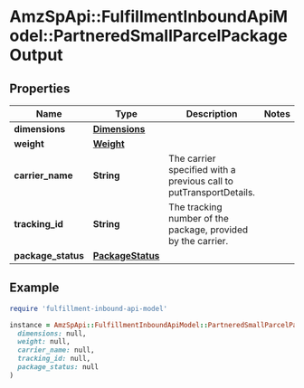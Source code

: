 # AmzSpApi::FulfillmentInboundApiModel::PartneredSmallParcelPackageOutput

## Properties

| Name | Type | Description | Notes |
| ---- | ---- | ----------- | ----- |
| **dimensions** | [**Dimensions**](Dimensions.md) |  |  |
| **weight** | [**Weight**](Weight.md) |  |  |
| **carrier_name** | **String** | The carrier specified with a previous call to putTransportDetails. |  |
| **tracking_id** | **String** | The tracking number of the package, provided by the carrier. |  |
| **package_status** | [**PackageStatus**](PackageStatus.md) |  |  |

## Example

```ruby
require 'fulfillment-inbound-api-model'

instance = AmzSpApi::FulfillmentInboundApiModel::PartneredSmallParcelPackageOutput.new(
  dimensions: null,
  weight: null,
  carrier_name: null,
  tracking_id: null,
  package_status: null
)
```

